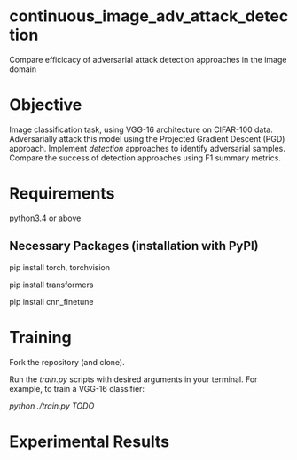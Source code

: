 # continuous_image_adv_attack_detection
Compare efficicacy of adversarial attack detection approaches in the image domain

# Objective 

Image classification task, using VGG-16 architecture on CIFAR-100 data. Adversarially attack this model using the Projected Gradient Descent (PGD) approach. Implement _detection_ approaches to identify adversarial samples. Compare the success of detection approaches using F1 summary metrics.

# Requirements

python3.4 or above

## Necessary Packages (installation with PyPI)

pip install torch, torchvision

pip install transformers

pip install cnn_finetune

# Training

Fork the repository (and clone).

Run the _train.py_ scripts with desired arguments in your terminal. For example, to train a VGG-16 classifier:

_python ./train.py TODO_

# Experimental Results
